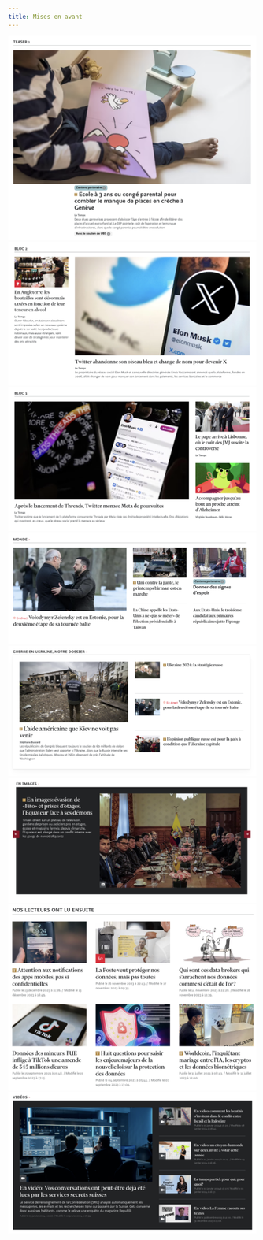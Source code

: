 ```yaml
---
title: Mises en avant
---
```

![](1.png)
![](2.png)
![](3.png)
![](categorie.png)
![](dossier.png)
![](en-images.png)
![](suggestion.png)
![](videos.png)


